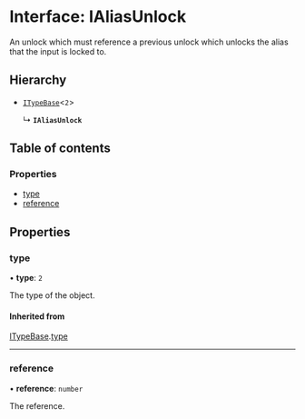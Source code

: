 # Interface: IAliasUnlock

An unlock which must reference a previous unlock which unlocks the alias that the input is locked to.

## Hierarchy

- [`ITypeBase`](ITypeBase.md)<``2``\>

  ↳ **`IAliasUnlock`**

## Table of contents

### Properties

- [type](IAliasUnlock.md#type)
- [reference](IAliasUnlock.md#reference)

## Properties

### type

• **type**: ``2``

The type of the object.

#### Inherited from

[ITypeBase](ITypeBase.md).[type](ITypeBase.md#type)

___

### reference

• **reference**: `number`

The reference.
